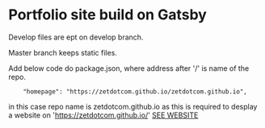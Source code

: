 # Portfolio site build on Gatsby

Develop files are ept on develop branch.

Master branch keeps static files.

Add below code do package.json, where address after '/' is name of the repo.

    	"homepage": "https://zetdotcom.github.io/zetdotcom.github.io",

in this case repo name is zetdotcom.github.io as this is required to desplay a website on 'https://zetdotcom.github.io/' [SEE WEBSITE](https://zetdotcom.github.io/)


